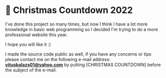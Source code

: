 # 🎄 Christmas Countdown 2022

I've done this project so many times, but now I think I have a lot more knowledge in basic web programming so I decided I'm trying to do a more professional website this year.

I hope you will like it :)

I made the source code public as well, if you have any concerns or tips please contact me on the following e-mail address: **vitusbalazs01@yahoo.com** by putting [CHRISTMAS COUNTDOWN] before the subject of the e-mail.
